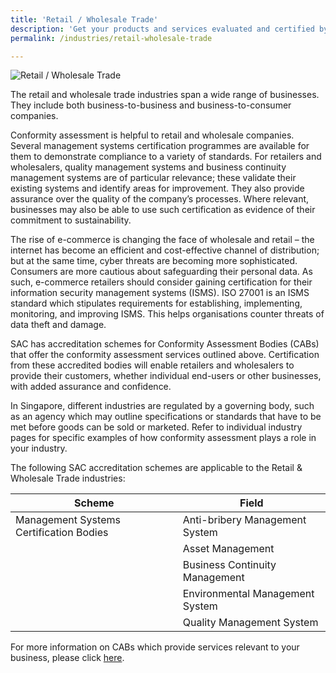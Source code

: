 ```yaml
---
title: 'Retail / Wholesale Trade'
description: 'Get your products and services evaluated and certified by a Singapore Accreditation Council (SAC)-accredited Conformity Assessment Body (CAB).'
permalink: /industries/retail-wholesale-trade

---
```



![Retail / Wholesale Trade](/images/industries/retail-and-wholesale-trade.jpg)

The retail and wholesale trade industries span a wide range of businesses. They include both business-to-business and business-to-consumer companies.

Conformity assessment is helpful to retail and wholesale companies. Several management systems certification programmes are available for them to demonstrate compliance to a variety of standards. For retailers and wholesalers, quality management systems and business continuity management systems are of particular relevance; these validate their existing systems and identify areas for improvement. They also provide assurance over the quality of the company’s processes. Where relevant, businesses may also be able to use such certification as evidence of their commitment to sustainability.

The rise of e-commerce is changing the face of wholesale and retail – the internet has become an efficient and cost-effective channel of distribution; but at the same time, cyber threats are becoming more sophisticated. Consumers are more cautious about safeguarding their personal data. As such, e-commerce retailers should consider gaining certification for their information security management systems (ISMS). ISO 27001 is an ISMS standard which stipulates requirements for establishing, implementing, monitoring, and improving ISMS. This helps organisations counter threats of data theft and damage.

SAC has accreditation schemes for Conformity Assessment Bodies (CABs) that offer the conformity assessment services outlined above. Certification from these accredited bodies will enable retailers and wholesalers to provide their customers, whether individual end-users or other businesses, with added assurance and confidence.

In Singapore, different industries are regulated by a governing body, such as an agency which may outline specifications or standards that have to be met before goods can be sold or marketed. Refer to individual industry pages for specific examples of how conformity assessment plays a role in your industry.

The following SAC accreditation schemes are applicable to the Retail & Wholesale Trade industries:

| Scheme                                  | Field                           |
|-----------------------------------------|---------------------------------|
| Management Systems Certification Bodies | Anti-bribery Management System  |
|                                         | Asset Management                |
|                                         | Business Continuity Management  |
|                                         | Environmental Management System |
|                                         | Quality Management System       |

For more information on CABs which provide services relevant to your business, please click [here](/services/accreditation-services).
